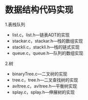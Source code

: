 # 数据结构代码实现

1.表栈队列

- list.c，list.h—链表ADT的实现- stackar.c，stackar.h—栈的数组实现- stackli.c，stackli.h—栈的链式实现- queue.c，queue.h—队列的数组实现

2.树

+ binaryTree.c—二叉树的实现+ tree.c，tree.h—二叉查找树的实现+ avltree.c，avltree.h—平衡树实现+ splay.c，splay.h—伸展树的实现

